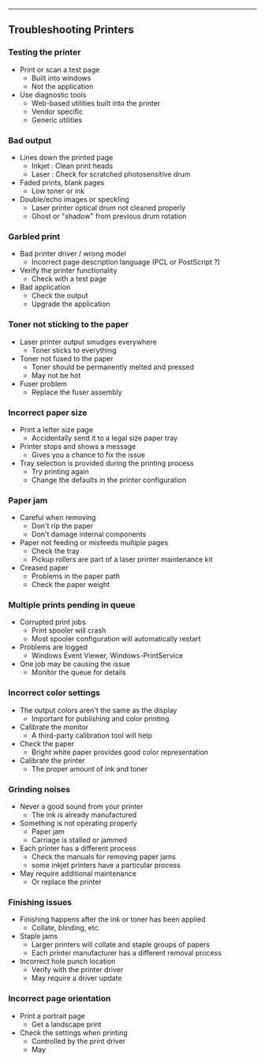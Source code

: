 
---

## Troubleshooting Printers

### Testing the printer
- Print or scan a test page
	- Built into windows
	- Not the application
- Use diagnostic tools
	- Web-based utilities built into the printer
	- Vendor specific
	- Generic utilities

### Bad output
- Lines down the printed page
	- Inkjet : Clean print heads
	- Laser : Check for scratched photosensitive drum
- Faded prints, blank pages
	- Low toner or ink
- Double/echo images or speckling
	- Laser printer optical drum not cleaned properly
	- Ghost or "shadow" from previous drum rotation

### Garbled print
- Bad printer driver / wrong model
	- Incorrect page description language (PCL or PostScript ?)
- Verify the printer functionality
	- Check with a test page
- Bad application
	- Check the output
	- Upgrade the application

### Toner not sticking to the paper
- Laser printer output smudges everywhere
	- Toner sticks to everything
- Toner not fused to the paper
	- Toner should be permanently melted and pressed
	- May not be hot
- Fuser problem
	- Replace the fuser assembly

### Incorrect paper size
- Print a letter size page
	- Accidentally send it to a legal size paper tray
- Printer stops and shows a message
	- Gives you a chance to fix the issue
- Tray selection is provided during the printing process
	- Try printing again
	- Change the defaults in the printer configuration

### Paper jam
- Careful when removing
	- Don't rip the paper
	- Don't damage internal components
- Paper not feeding or misfeeds multiple pages
	- Check the tray
	- Pickup rollers are part of a laser printer maintenance kit
- Creased paper
	- Problems in the paper path
	- Check the paper weight

### Multiple prints pending in queue
- Corrupted print jobs
	- Print spooler will crash
	- Most spooler configuration will automatically restart
- Problems are logged
	- Windows Event Viewer, Windows-PrintService
- One job may be causing the issue
	- Monitor the queue for details

### Incorrect color settings
- The output colors aren't the same as the display
	- Important for publishing and color printing
- Calibrate the monitor
	- A third-party calibration tool will help
- Check the paper
	- Bright white paper provides good color representation
- Calibrate the printer
	- The proper amount of ink and toner

### Grinding noises
- Never a good sound from your printer
	- The ink is already manufactured
- Something is not operating properly 
	- Paper jam
	- Carriage is stalled or jammed
- Each printer has a different process
	- Check the manuals for removing paper jams
	- some inkjet printers have a particular process
- May require additional maintenance
	- Or replace the printer

### Finishing issues
- Finishing happens after the ink or toner has been applied
	- Collate, blinding, etc.
- Staple jams
	- Larger printers will collate and staple groups of papers
	- Each printer manufacturer has a different removal process
- Incorrect hole punch location
	- Verify with the printer driver
	- May require a driver update

### Incorrect page orientation
- Print a portrait page
	- Get a landscape print
- Check the settings when printing
	- Controlled by the print driver
	- May 